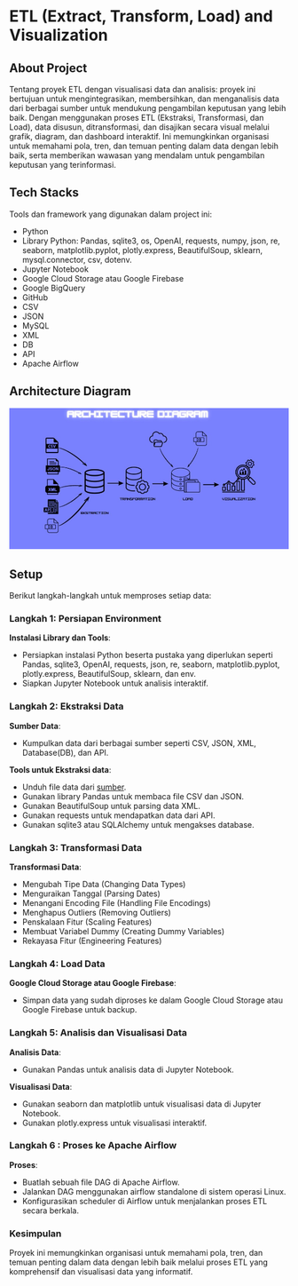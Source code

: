 # ETL (Extract, Transform, Load) and Visualization

## About Project
Tentang proyek ETL dengan visualisasi data dan analisis: proyek ini bertujuan untuk mengintegrasikan, membersihkan, dan menganalisis data dari berbagai sumber untuk mendukung pengambilan keputusan yang lebih baik. Dengan menggunakan proses ETL (Ekstraksi, Transformasi, dan Load), data disusun, ditransformasi, dan disajikan secara visual melalui grafik, diagram, dan dashboard interaktif. Ini memungkinkan organisasi untuk memahami pola, tren, dan temuan penting dalam data dengan lebih baik, serta memberikan wawasan yang mendalam untuk pengambilan keputusan yang terinformasi.

## Tech Stacks
Tools dan framework yang digunakan dalam project ini:
- Python
- Library Python: Pandas, sqlite3, os, OpenAI, requests, numpy, json, re, seaborn, matplotlib.pyplot, plotly.express, BeautifulSoup, sklearn, mysql.connector, csv, dotenv.
- Jupyter Notebook
- Google Cloud Storage atau Google Firebase
- Google BigQuery
- GitHub
- CSV
- JSON 
- MySQL
- XML
- DB
- API
- Apache Airflow

## Architecture Diagram
![Alt-Text](https://github.com/abdannsykr/DE_Mini-Project/blob/main/Architecture_Diagram.jpg)

## Setup 
Berikut langkah-langkah untuk memproses setiap data:

### Langkah 1: Persiapan Environment
**Instalasi Library dan Tools**:
   - Persiapkan instalasi Python beserta pustaka yang diperlukan seperti Pandas, sqlite3, OpenAI, requests, json, re, seaborn, matplotlib.pyplot, plotly.express, BeautifulSoup, sklearn, dan env.
   - Siapkan Jupyter Notebook untuk analisis interaktif.

### Langkah 2: Ekstraksi Data
**Sumber Data**:
   - Kumpulkan data dari berbagai sumber seperti CSV, JSON, XML, Database(DB), dan API.

**Tools untuk Ekstraksi data**:
   - Unduh file data dari [sumber](https://github.com/yudhaislamisulistya/mini-project-de-alta).
   - Gunakan library Pandas untuk membaca file CSV dan JSON.
   - Gunakan BeautifulSoup untuk parsing data XML.
   - Gunakan requests untuk mendapatkan data dari API.
   - Gunakan sqlite3 atau SQLAlchemy untuk mengakses database.

### Langkah 3: Transformasi Data
**Transformasi Data**:
   - Mengubah Tipe Data (Changing Data Types)
   - Menguraikan Tanggal (Parsing Dates)
   - Menangani Encoding File (Handling File Encodings)
   - Menghapus Outliers (Removing Outliers)
   - Penskalaan Fitur (Scaling Features)
   - Membuat Variabel Dummy (Creating Dummy Variables)
   - Rekayasa Fitur (Engineering Features)

### Langkah 4: Load Data
**Google Cloud Storage atau Google Firebase**:
   - Simpan data yang sudah diproses ke dalam Google Cloud Storage atau Google Firebase untuk backup.

### Langkah 5: Analisis dan Visualisasi Data
**Analisis Data**:
   - Gunakan Pandas untuk analisis data di Jupyter Notebook.

**Visualisasi Data**:
   - Gunakan seaborn dan matplotlib untuk visualisasi data di Jupyter Notebook.
   - Gunakan plotly.express untuk visualisasi interaktif.

### Langkah 6 : Proses ke Apache Airflow
**Proses**:
   - Buatlah sebuah file DAG di Apache Airflow.
   - Jalankan DAG menggunakan airflow standalone di sistem operasi Linux.
   - Konfigurasikan scheduler di Airflow untuk menjalankan proses ETL secara berkala.

### Kesimpulan
Proyek ini memungkinkan organisasi untuk memahami pola, tren, dan temuan penting dalam data dengan lebih baik melalui proses ETL yang komprehensif dan visualisasi data yang informatif.